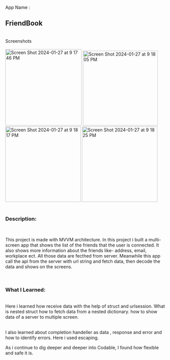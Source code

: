App Name : <br>
<h2>FriendBook</h2> 
<br>
Screenshots <br>
<br>

<img width="240" alt="Screen Shot 2024-01-27 at 9 17 46 PM" src="https://github.com/A-f-Adib/FriendBook/assets/109586107/5d39cd5a-d837-409f-947c-5d52d7bf57e1">

<img width="235" alt="Screen Shot 2024-01-27 at 9 18 05 PM" src="https://github.com/A-f-Adib/FriendBook/assets/109586107/2605723a-5b16-4f1a-8e85-8b4669c6aff3">

<img width="237" alt="Screen Shot 2024-01-27 at 9 18 17 PM" src="https://github.com/A-f-Adib/FriendBook/assets/109586107/8fd23d3a-d337-41ba-843a-cc4fa199a0dd">

<img width="237" alt="Screen Shot 2024-01-27 at 9 18 25 PM" src="https://github.com/A-f-Adib/FriendBook/assets/109586107/c5c91360-7d84-4b69-be04-f32d6aae571c">



<br>
<br>
<h3> Description:</h3> <br>

This project is made with MVVM architecture. In this project i built a multi-screen app that shows the list of the friends that the user is connected. It also shows more information about the friends like- address, email, workplace ect. All those data are fecthed from server. Meanwhile this app call the api from the server with url string and fetch data, then decode the data and shows on the screens. 

<br>
<h3> What I Learned:</h3> <br>
Here i learned how receive data with the help of struct and urlsession. What is nested struct how to fetch data from a nested dictionary. how to show data of a server to multiple screen. 
<br>

<br> I also learned about completion handeller as data , response and error and how to identify errors. Here i used escaping.

As i continue to dig deeper and deeper into Codable, I found how flexible and safe it is. 

